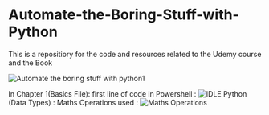 # Automate-the-Boring-Stuff-with-Python
This is a repositiory for the code and resources related to the Udemy course and the Book

![Automate the boring stuff with python1](https://github.com/nitinkrishnan/Automate-the-Boring-Stuff-with-Python/assets/100270525/2d5ed6ee-020c-4989-8f33-b125763cf464)

In Chapter 1(Basics File): first line of code in Powershell : ![IDLE Python](https://github.com/nitinkrishnan/Automate-the-Boring-Stuff-with-Python/assets/100270525/db928d7a-6b35-416a-99ff-303f9194f716)
(Data Types) : Maths Operations used : ![Maths Operations](https://github.com/nitinkrishnan/Automate-the-Boring-Stuff-with-Python/assets/100270525/31089547-3c12-4eb4-a713-cacf0afa1495)
